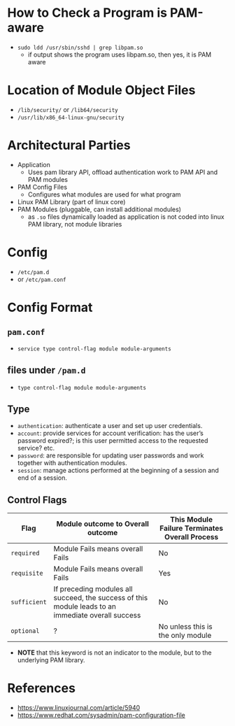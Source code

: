 # How to Check a Program is PAM-aware
- `sudo ldd /usr/sbin/sshd | grep libpam.so`
  - if output shows the program uses libpam.so, then yes, it is PAM aware

# Location of Module Object Files
- `/lib/security/` or `/lib64/security`
- `/usr/lib/x86_64-linux-gnu/security`

# Architectural Parties
- Application
  - Uses pam library API, offload authentication work to PAM API and PAM modules
- PAM Config Files
  - Configures what modules are used for what program
- Linux PAM Library (part of linux core)
- PAM Modules (pluggable, can install additional modules)
  - as `.so` files dynamically loaded as application is not coded into linux PAM library, not module libraries

# Config
- `/etc/pam.d`
- or `/etc/pam.conf`

# Config Format
## `pam.conf`
- `service type control-flag module module-arguments`
## files under `/pam.d`
- `type control-flag module module-arguments`
## Type
- `authentication`: authenticate a user and set up user credentials.
- `account`: provide services for account verification: has the user’s password expired?; is this user permitted access to the requested service? etc.
- `password`: are responsible for updating user passwords and work together with authentication modules.
- `session`: manage actions performed at the beginning of a session and end of a session.
## Control Flags
| Flag | Module outcome to Overall outcome | This Module Failure Terminates Overall Process |
|------|-------------------------------------------|-------------------------------------------------|
| `required` | Module Fails means overall Fails | No |
| `requisite` |  Module Fails means overall Fails | Yes |
| `sufficient` | If preceding modules all succeed, the success of this module leads to an immediate overall success | No |
| `optional` | ? | No unless this is the only module |
- **NOTE** that this keyword is not an indicator to the module, but to the underlying PAM library.

# References
 - https://www.linuxjournal.com/article/5940
 - https://www.redhat.com/sysadmin/pam-configuration-file
